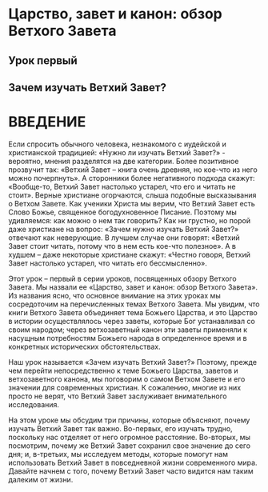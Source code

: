 # Царство, завет и канон: обзор Ветхого Завета

## Урок первый

## Зачем изучать Ветхий Завет?

# ВВЕДЕНИЕ

Если спросить обычного человека, незнакомого с иудейской и христианской традицией: «Нужно ли изучать Ветхий Завет?» - вероятно, мнения разделятся на две категории. Более позитивное прозвучит так: «Ветхий Завет – книга очень древняя, но кое-что из него можно почерпнуть». А сторонники более негативного подхода скажут: «Вообще-то, Ветхий Завет настолько устарел, что его и читать не стоит».
Верные христиане огорчаются, слыша подобные высказывания о Ветхом Завете. Как ученики Христа мы верим, что Ветхий Завет есть Слово Божье, священное богодухновенное Писание. Поэтому мы удивляемся: как можно о нем так говорить? Как ни грустно, но порой даже христиане на вопрос: «Зачем нужно изучать Ветхий Завет?» отвечают как неверующие. В лучшем случае они говорят: «Ветхий Завет стоит читать, потому что в нем есть кое-что полезное». А в худшем – даже некоторые христиане скажут: «Честно говоря, Ветхий Завет настолько устарел, что читать его бессмысленно».

Этот урок – первый в серии уроков, посвященных обзору Ветхого Завета. Мы назвали ее «Царство, завет и канон: обзор Ветхого Завета». Из названия ясно, что основное внимание на этих уроках мы сосредоточим на перечисленных темах Ветхого Завета. Мы увидим, что книги Ветхого Завета объединяет тема Божьего Царства, и это Царство в истории осуществлялось через заветы, которые Бог устанавливал со своим народом; через ветхозаветный канон эти заветы применяли к насущным потребностям Божьего народа в определенное время и в конкретных исторических обстоятельствах.

Наш урок называется «Зачем изучать Ветхий Завет?» Поэтому, прежде чем перейти непосредственно к теме Божьего Царства, заветов и ветхозаветного канона, мы поговорим о самом Ветхом Завете и его значении для современных христиан. К сожалению, многие из них просто не верят, что Ветхий Завет заслуживает внимательного исследования.

На этом уроке мы обсудим три причины, которые объясняют, почему изучать Ветхий Завет так важно. Во-первых, его изучать трудно, поскольку нас отделяет от него огромное расстояние. Во-вторых, мы посмотрим, почему же Ветхий Завет сохранил свое значение до сего дня; и, в-третьих, мы исследуем методы, которые помогут нам использовать Ветхий Завет в повседневной жизни современного мира.
Давайте начнем с того, почему Ветхий Завет часто видится нам таким далеким от жизни.
